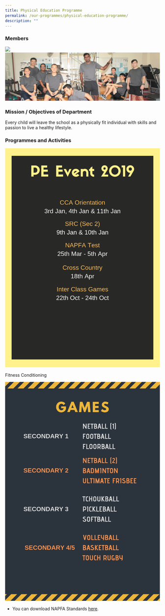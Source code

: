 ```yaml
---
title: Physical Education Programme
permalink: /our-programmes/physical-education-programme/
description: ""
---
```

### Members
<img src="/images/Department%20Photos/physical%20education%20department%20i.jpg"
     style="width:78%">
![](/images/Our%20Academic%20Programme/Physical%20Education/PE%20_%20CCA%20Department_Fun.jpg)

### Mission / Objectives of Department
 
Every child will leave the school as a physically fit individual with skills and passion to live a healthy lifestyle.

### Programmes and Activities

![](/images/Our%20Academic%20Programme/Physical%20Education/PE%20EVENT%202019%20(1).png)

Fitness Conditioning

![](/images/Our%20Academic%20Programme/Physical%20Education/GAMES%20(1).png)

*   You can download NAPFA Standards <a href="/files/pe_napfa.pdf" target="_blank">here</a>.